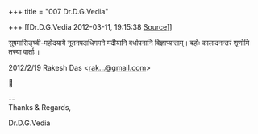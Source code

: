 +++
title = "007 Dr.D.G.Vedia"

+++
[[Dr.D.G.Vedia	2012-03-11, 19:15:38 [Source](https://groups.google.com/g/bvparishat/c/MX5tKJ_eZm4)]]



सुषमासिङ्घ्वी-महोदयायै नूतनपदाधिगमने मदीयानि वर्धापनानि विज्ञाप्यन्ताम्। बहोः कालादनन्तरं शृणोमि तस्या वार्ताः।  
  

2012/2/19 Rakesh Das \<[rak...@gmail.com]()\>



  
  

  

--  
Thanks & Regards,  
  
Dr.D.G.Vedia  

